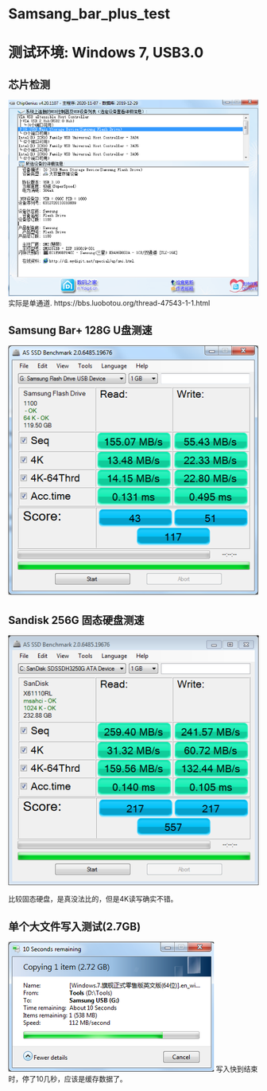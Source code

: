 # Samsang_bar_plus_test
# 测试环境: Windows 7, USB3.0

## 芯片检测
<img src="Samsung-bar-plus-chip-genius.png" />
实际是单通道.
https://bbs.luobotou.org/thread-47543-1-1.html

## Samsung Bar+ 128G U盘测速
<img src="ASSSD-Samsung.png" />

## Sandisk 256G 固态硬盘测速
<img src="as-ssd-bench SanDisk SDSSDH32 2018.6.9 0-02-05.png" />

比较固态硬盘，是真没法比的，但是4K读写确实不错。

## 单个大文件写入测试(2.7GB)
<img src="Samsung-bar-plus-single-file.png" />
写入快到结束时，停了10几秒，应该是缓存数据了。
